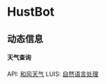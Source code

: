 # HustBot
## 动态信息
#### 天气查询
API: [和风天气](https://www.heweather.com/documents)
LUIS: [自然语言处理](https://www.luis.ai)